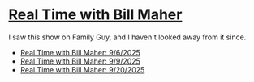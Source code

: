 # [Real Time with Bill Maher](https://podcastindex.org/podcast/742515)

I saw this show on Family Guy, and I haven't looked away from it since.

* [Real Time with Bill Maher: 9/6/2025](../2025/09/25/real-time-2025-09-06.md)
* [Real Time with Bill Maher: 9/9/2025](../2025/09/25/real-time-2025-09-09.md)
* [Real Time with Bill Maher: 9/20/2025](../2025/09/24/real-time-2025-09-20.md)
